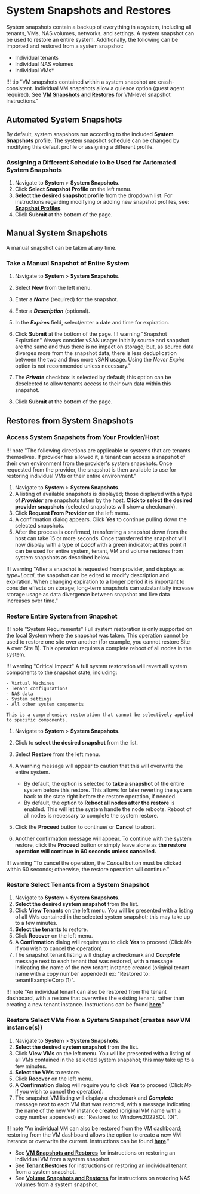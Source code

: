 # System Snapshots and Restores

System snapshots contain a backup of everything in a system, including all tenants, VMs, NAS volumes, networks, and settings. A system snapshot can be used to restore an entire system. Additionally, the following can be imported and restored from a system snapshot:

- Individual tenants
- Individual NAS volumes
- Individual VMs*

!!! tip "VM snapshots contained within a system snapshot are crash-consistent. Individual VM snapshots allow a quiesce option (guest agent required). See [**VM Snapshots and Restores**](/product-guide/backup-dr/vm-snapshots-restores) for VM-level snapshot instructions."

## Automated System Snapshots

By default, system snapshots run according to the included **System Snapshots** profile. The system snapshot schedule can be changed by modifying this default profile or assigning a different profile.

### Assigning a Different Schedule to be Used for Automated System Snapshots

1. Navigate to **System** > **System Snapshots**.
2. Click **Select Snapshot Profile** on the left menu.
3. **Select the desired snapshot profile** from the dropdown list. For instructions regarding modifying or adding new snapshot profiles, see: [**Snapshot Profiles**](/product-guide/backup-dr/vm-snapshots-restores).
4. Click **Submit** at the bottom of the page.

## Manual System Snapshots

A manual snapshot can be taken at any time.

### Take a Manual Snapshot of Entire System

1. Navigate to **System** > **System Snapshots**.
2. Select **New** from the left menu.
3. Enter a ***Name*** (required) for the snapshot.
4. Enter a ***Description*** (optional).
5. In the ***Expires*** field, select/enter a date and time for expiration.
6. Click **Submit** at the bottom of the page.
!!! warning "Snapshot Expiration"
    Always consider vSAN usage: initially source and snapshot are the same and thus there is no impact on storage; but, as source data diverges more from the snapshot data, there is less deduplication between the two and thus more vSAN usage. Using the *Never Expire* option is not recommended unless necessary."

7. The ***Private*** checkbox is selected by default; this option can be deselected to allow tenants access to their own data within this snapshot.
8. Click **Submit** at the bottom of the page.

## Restores from System Snapshots

### Access System Snapshots from Your Provider/Host

!!! note "The following directions are applicable to systems that are tenants themselves. If provider has allowed it, a tenant can access a snapshot of their own environment from the provider's system snapshots. Once requested from the provider, the snapshot is then available to use for restoring individual VMs or their entire environment."

1. Navigate to **System** > **System Snapshots**.
3. A listing of available snapshots is displayed; those displayed with a type of ***Provider*** are snapshots taken by the host. **Click to select the desired provider snapshots** (selected snapshots will show a checkmark).
4. Click **Request From Provider** on the left menu.
5. A confirmation dialog appears. Click **Yes** to continue pulling down the selected snapshots.
6. After the process is confirmed, transferring a snapshot down from the host can take 15 or more seconds. Once transferred the snapshot will now display with a type of ***Local*** with a green indicator; at this point it can be used for entire system, tenant, VM and volume restores from system snapshots as described below.

!!! warning "After a snapshot is requested from provider, and displays as *type=Local*, the snapshot can be edited to modify description and expiration. When changing expiration to a longer period it is important to consider effects on storage; long-term snapshots can substantially increase storage usage as data divergence between snapshot and live data increases over time."

### Restore Entire System from Snapshot

!!! note "System Requirements"
    Full system restoration is only supported on the local System where the snapshot was taken. This operation cannot be used to restore one site over another (for example, you cannot restore Site A over Site B). This operation requires a complete reboot of all nodes in the system.

!!! warning "Critical Impact"
    A full system restoration will revert all system components to the snapshot state, including:

    - Virtual Machines
    - Tenant configurations
    - NAS data
    - System settings
    - All other system components

    This is a comprehensive restoration that cannot be selectively applied to specific components.

1. Navigate to **System** > **System Snapshots**.
2. Click to **select the desired snapshot** from the list.
3. Select **Restore** from the left menu.
4. A warning message will appear to caution that this will overwrite the entire system.
    - By default, the option is selected to **take a snapshot** of the entire system before this restore. This allows for later reverting the system back to the state right before the restore operation, if needed.
    - By default, the option to **Reboot all nodes after the restore** is enabled. This will let the system handle the node reboots.
   Reboot of all nodes is necessary to complete the system restore.

5. Click the **Proceed** button to continue/ or **Cancel** to abort.
6. Another confirmation message will appear. To continue with the system restore, click the **Proceed** button or simply leave alone as **the restore operation will continue in 60 seconds unless cancelled.**

!!! warning "To cancel the operation, the *Cancel* button must be clicked within 60 seconds; otherwise, the restore operation will continue."

### Restore Select Tenants from a System Snapshot

1. Navigate to **System** > **System Snapshots**.
2. **Select the desired system snapshot** from the list.
3. Click **View Tenants** on the left menu. You will be presented with a listing of all VMs contained in the selected system snapshot; this may take up to a few minutes.
4. **Select the tenants** to restore.
5. Click **Recover** on the left menu.
6. A **Confirmation** dialog will require you to click **Yes** to proceed (Click *No* if you wish to cancel the operation).
7. The snapshot tenant listing will display a checkmark and ***Complete*** message next to each tenant that was restored, with a message indicating the name of the new tenant instance created (original tenant name with a copy number appended) ex: "Restored to: tenantExampleCorp (1)".

!!! note "An individual tenant can also be restored from the tenant dashboard, with a restore that overwrites the existing tenant, rather than creating a new tenant instance. Instructions can be found [**here**](/product-guide/tenants/tenant-snapshots#restore-a-tenant-from-snapshot-overwrite-existing)."

### Restore Select VMs from a System Snapshot (creates new VM instance(s))

1. Navigate to **System** > **System Snapshots**.
2. **Select the desired system snapshot** from the list.
3. Click **View VMs** on the left menu. You will be presented with a listing of all VMs contained in the selected system snapshot; this may take up to a few minutes.
4. **Select the VMs** to restore.
5. Click **Recover** on the left menu.
6. A **Confirmation** dialog will require you to click ***Yes*** to proceed (Click *No* if you wish to cancel the operation).
7. The snapshot VM listing will display a checkmark and ***Complete*** message next to each VM that was restored, with a message indicating the name of the new VM instance created (original VM name with a copy number appended) ex: "Restored to: Windows2022SQL (0)".

!!! note "An individual VM can also be restored from the VM dashboard; restoring from the VM dashboard allows the option to create a new VM instance or overwrite the current. Instructions can be found [**here**](/product-guide/backup-dr/vm-snapshots-restores#restore-a-vm-snapshot-to-overwrite-existing-current-version-of-vm)."

- See [**VM Snapshots and Restores**](/product-guide/backup-dr/vm-snapshots-restores) for instructions on restoring an individual VM from a system snapshot.
- See [**Tenant Restores**](/product-guide/tenants/tenant-restores) for instructions on restoring an individual tenant from a system snapshot.
- See [**Volume Snapshots and Restores**](/product-guide/nas/volume-snapshots-restores) for instructions on restoring NAS volumes from a system snapshot.